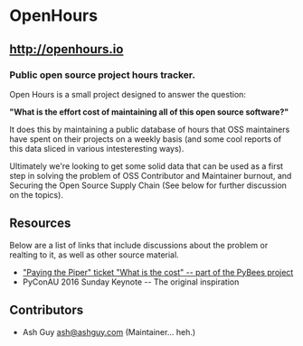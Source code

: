 # OpenHours
## http://openhours.io
### Public open source project hours tracker.

Open Hours is a small project designed to answer the question:

**"What is the effort cost of maintaining all of this open source software?"**

It does this by maintaining a public database of hours that OSS maintainers have
spent on their projects on a weekly basis (and some cool reports of this data
sliced in various intesteresting ways).

Ultimately we're looking to get some solid data that can be used as a first step
in solving the problem of OSS Contributor and Maintainer burnout, and Securing
the Open Source Supply Chain (See below for further discussion on the topics).

## Resources

Below are a list of links that include discussions about the problem or realting
to it, as well as other source material.

* ["Paying the Piper" ticket "What is the cost" -- part of the PyBees project](https://github.com/pybee/paying-the-piper/issues/75#issuecomment-239724072)
* PyConAU 2016 Sunday Keynote -- The original inspiration

## Contributors

* Ash Guy <ash@ashguy.com> (Maintainer... heh.)


